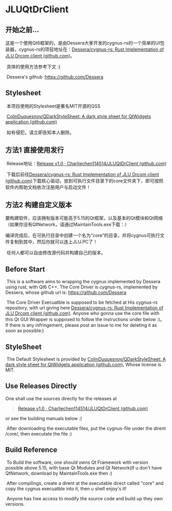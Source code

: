 # JLUQtDrClient

## 开始之前...

​	这是一个使用Qt6框架的，是由Dessera大爹开发的cygnus-rs的一个简单的UI包装器，cygnus-rs的项目地址在：[Dessera/cygnus-rs: Rust Implementation of JLU Drcom client (github.com)](https://github.com/Dessera/cygnus-rs)。

​	具体的使用方法参考下文 :)

​	Dessera's github :https://github.com/Dessera

## Stylesheet

​	本项目使用的Stylesheet是著名MIT开源的QSS

​	[ColinDuquesnoy/QDarkStyleSheet: A dark style sheet for QtWidgets application (github.com)](https://github.com/ColinDuquesnoy/QDarkStyleSheet?tab=License-1-ov-file) 

​	如有侵犯，请立即告知本人删除。

## 方法1 直接使用发行

​	Release地址：[Release v1.0 · Charliechen114514/JLUQtDrClient (github.com)](https://github.com/Charliechen114514/JLUQtDrClient/releases/tag/v1.0)

​	下载后前往[Dessera/cygnus-rs: Rust Implementation of JLU Drcom client (github.com)](https://github.com/Dessera/cygnus-rs)下载核心驱动，放到可执行文件目录下的core文件夹下，即可按照软件内帮助文档依次注册用户与启动文件！

## 方法2 构建自定义版本

​	要构建软件，应该拥有版本可能高于5.15的Qt框架，以及基本的Qt模块和Qt网络（如果你没有QtNetwork，请通过MaintainTools.exe下载：）

​	编译完成后，在可执行目录中创建一个名为“core”的目录，并将cygnus可执行文件复制到其中，然后你就可以连上JLU.PC了！

​	任何人都可以自由修改源代码并构建自己的版本。

## Before Start

​	This is a software aims to wrapping the cygnus implemented by Dessera using rust, with Qt6 C++. The Core Driver is cygnus-rs, implemented by Dessera, whose github url is: https://github.com/Dessera

​	The Core Driver Execuatble is supposed to be fetched at His cygnus-rs repository, with url giving here [Dessera/cygnus-rs: Rust Implementation of JLU Drcom client (github.com)](https://github.com/Dessera/cygnus-rs). Anyone who gonna use the core file with this Qt GUI Wrapper is supposed to follow the instructions under below :)。If there is any infringement, please post an issue to me for deleting it as soon as possible:)

## StyleSheet

​	The Default Stylesheet is provided by [ColinDuquesnoy/QDarkStyleSheet: A dark style sheet for QtWidgets application (github.com)](https://github.com/ColinDuquesnoy/QDarkStyleSheet?tab=License-1-ov-file), Whose license is MIT. 

## Use Releases Directly

One shall use the sources directly for the releases at

> [Release v1.0 · Charliechen114514/JLUQtDrClient (github.com)](https://github.com/Charliechen114514/JLUQtDrClient/releases/tag/v1.0)

or see the building manuals below :)

​	After downloading the executable files, put the cygnus-file under the dirent /core/, then executate the file :)

## Build Reference

​	To Build the software, one should owns Qt Framework with version possible above 5.15, with base Qt Modules and Qt Network(If u don't have QtNetwork, download by MaintainTools.exe then :) 

​	After compilings, create a dirent at the executable direct called "core" and copy the cygnus execuatble into it, then u shell enjoy's it!

​	Anyone has free access to modify the source code and build up they own versions.
